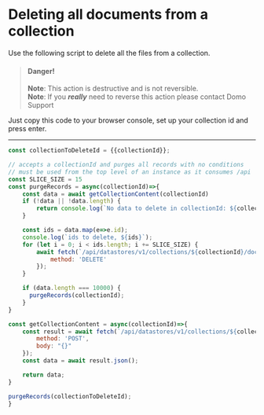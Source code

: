 

# Deleting all documents from a collection

Use the following script to delete all the files from a collection.

<!-- theme: warning -->
> #### Danger!
> **Note**: This action is destructive and is not reversible.<br/>
> **Note**: If you ***really*** need to reverse this action please contact Domo Support

Just copy this code to your browser console, set up your collection id and press enter.

---
```js
const collectionToDeleteId = {{collectionId}};

// accepts a collectionId and purges all records with no conditions
// must be used from the top level of an instance as it consumes /api
const SLICE_SIZE = 15
const purgeRecords = async(collectionId)=>{
    const data = await getCollectionContent(collectionId)
    if (!data || !data.length) {
        return console.log(`No data to delete in collectionId: ${collectionId}`)
    }

    const ids = data.map(e=>e.id);
    console.log(`ids to delete, ${ids}`);
    for (let i = 0; i < ids.length; i += SLICE_SIZE) {
        await fetch(`/api/datastores/v1/collections/${collectionId}/documents/bulk?ids=${ids.slice(i, i + SLICE_SIZE)}`, {
            method: 'DELETE'
        });
    }

    if (data.length === 10000) { 
      purgeRecords(collectionId);
    }
}

const getCollectionContent = async(collectionId)=>{
    const result = await fetch(`/api/datastores/v1/collections/${collectionId}/documents/query`, {
        method: 'POST',
        body: "{}"
    });
    const data = await result.json();

    return data;
}

purgeRecords(collectionToDeleteId);
}
```

